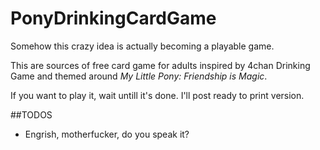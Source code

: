 # PonyDrinkingCardGame
Somehow this crazy idea is actually becoming a playable game.

This are sources of free card game for adults inspired by 4chan Drinking Game and themed around *My Little Pony: Friendship is Magic*.

If you want to play it, wait untill it's done. I'll post ready to print version.

##TODOS

* Engrish, motherfucker, do you speak it?
